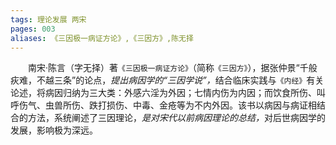 ```yaml
---
tags: 理论发展 两宋
pages: 003
aliases: 《三因极一病证方论》,《三因方》,陈无择
---
```

&emsp;&emsp;南宋·陈言（字无择）著`《三因极一病证方论》`（简称`《三因方》`），据张仲景“千般疢难，不越三条”的论点，<dfn>提出病因学的“三因学说”，</dfn>结合临床实践与`《内经》`有关论述，将病因归纳为三大类：外感六淫为外因；七情内伤为内因；而饮食所伤、叫呼伤气、虫兽所伤、跌打损伤、中毒、金疮等为不内外因。该书以病因与病证相结合的方法，系统阐述了三因理论，<dfn>是对宋代以前病因理论的总结，</dfn>对后世病因学的发展，影响极为深远。